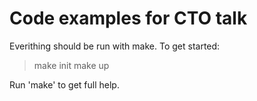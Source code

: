 # Code examples for CTO talk

Everithing should be run with make. To get started:

> make init
> make up

Run 'make' to get full help.
